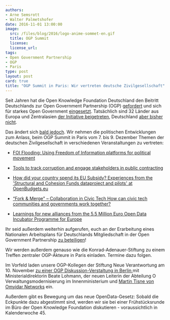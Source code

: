 ```yaml
---
authors: 
- Arne Semsrott
- Walter Palmetshofer
date: 2016-11-01 13:00:00
image:
  src: /files/blog/2016/logo-anime-sommet-en.gif 
  title: OGP Summit
  license: 
  license_url: 
tags:
- Open Government Partnership
- OGP
- Paris
type: post
layout: post
card: true
title: "OGP Summit in Paris: Wir vertreten deutsche Zivilgesellschaft" 
---
```


Seit Jahren hat die Open Knowledge Foundation Deutschland den Beitritt Deutschlands zur Open Government Partnership (OGP) <a href="https://okfn.de/blog/2013/10/deutschland-muss-der-open-government-partnership-beitreten/">gefordert</a> und sich für starkes Open Government <a href="https://okfn.de/blog/2013/02/von-open-data-zu-govdata-warum-deutschland-die-initiative-open-government-partnerhship-braucht/">eingesetzt</a>. Tatsächlich sind 32 Länder aus Europa und Zentralasien <a href="https://www.article19.org/data/files/RTI_infographic_-_ECA_Region_EN_Lang.jpg">der Initiative beigetreten</a>, Deutschland <a href="https://okfn.de/blog/2013/11/open-government-partnership-summit-2013-wo-ist-eigentlich-deutschland/">aber bisher nicht</a>. 

Das ändert sich <a href="https://opengovpartnership.de/2016/04/deutschland-hat-beschlossen-der-open-government-partnership-beizutreten/">bald jedoch</a>. Wir nehmen die politischen Entwicklungen zum Anlass, beim OGP Summit in Paris vom 7. bis 9. Dezember Themen der deutschen Zivilgesellschaft in verschiedenen Veranstaltungen zu vertreten:

- <a href="https://en.ogpsummit.org/osem/conference/ogp-summit/program/proposal/420">FOI Flooding: Using Freedom of Information platforms for political movement</a>

- <a href="https://en.ogpsummit.org/osem/conference/ogp-summit/program/proposal/248">Tools to track corruption and engage stakeholders in public contracting</a>

- <a href="https://en.ogpsummit.org/osem/conference/ogp-summit/program/proposal/208">How did your country spend its EU Subsidy? Experiences from the 'Structural and Cohesion Funds dataproject and pilots' at OpenBudgets.eu</a>

- <a href="https://en.ogpsummit.org/osem/conference/ogp-summit/program/proposal/424">“Fork & Merge" – Collaboration in Civic Tech
How can civic tech communities and governments work together?</a>

- <a href="https://en.ogpsummit.org/osem/conference/ogp-summit/program/proposal/633/">Learnings for new alliances from the 5.5 Million Euro Open Data Incubator Programme for Europe</a>

Ihr seid außerdem weiterhin aufgerufen, euch an der Erarbeitung eines Nationalen Arbeitsplans für Deutschlands Mitgliedschaft in der Open Government Partnership <a href="https://okfn.de/blog/2016/07/ogp/">zu beteiligen</a>!

Wir werden außerdem genauso wie die Konrad-Adenauer-Stiftung zu einem Treffen zentraler OGP-Akteure in Paris einladen. Termine dazu folgen. 

Im Vorfeld laden unsere OGP-Kollegen der Stiftung Neue Verantwortung am 10. November <a href="http://www.stiftung-nv.de/veranstaltung/germany-and-open-government-partnership"> zu einer OGP Diskussion-Verstaltung in Berlin </a> mit Ministerialdirektorin Beate Lohmann, der neuen Leiterin der Abteilung O Verwaltungsmodernisierung im Innenministerium und <a href="https://twitter.com/martintisne">Martin Tisne von Omyidar Networks</a> ein.  

Außerdem gibt es Bewegung um das neue OpenData-Gesetz: Sobald die Eckpunkte dazu abgestimmt sind, werden wir sie bei einer Frühstücksrunde im Büro der Open Knowledge Foundation diskutieren - voraussichtlich in Kalenderwoche 45.
